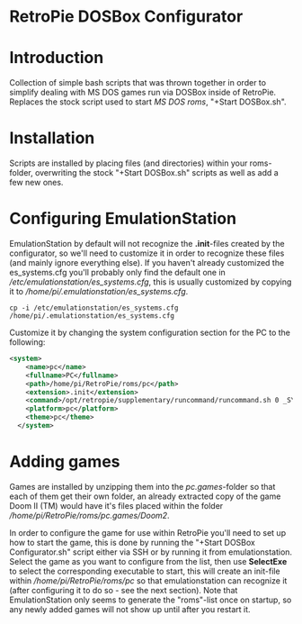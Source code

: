 RetroPie DOSBox Configurator
============================

# Introduction
Collection of simple bash scripts that was thrown together in order to simplify dealing with MS DOS games run via DOSBox inside of RetroPie. Replaces the stock script used to start _MS DOS roms_, "+Start DOSBox.sh".

# Installation
Scripts are installed by placing files (and directories) within your roms-folder, overwriting the stock "+Start DOSBox.sh" scripts as well as add a few new ones.

# Configuring EmulationStation
EmulationStation by default will not recognize the __.init__-files created by the configurator, so we'll need to customize it in order to recognize these files (and mainly ignore everything else). If you haven't already customized the es_systems.cfg you'll probably only find the default one in _/etc/emulationstation/es_systems.cfg_, this is usually customized by copying it to _/home/pi/.emulationstation/es_systems.cfg_.

```
cp -i /etc/emulationstation/es_systems.cfg /home/pi/.emulationstation/es_systems.cfg
```

Customize it by changing the system configuration section for the PC to the following:
```xml
<system>
    <name>pc</name>
    <fullname>PC</fullname>
    <path>/home/pi/RetroPie/roms/pc</path>
    <extension>.init</extension>
    <command>/opt/retropie/supplementary/runcommand/runcommand.sh 0 _SYS_ pc %ROM%</command>
    <platform>pc</platform>
    <theme>pc</theme>
  </system>
```

# Adding games
Games are installed by unzipping them into the _pc.games_-folder so that each of them get their own folder, an already extracted copy of the game Doom II (TM) would have it's files placed within the folder _/home/pi/RetroPie/roms/pc.games/Doom2_.

In order to configure the game for use within RetroPie you'll need to set up how to start the game, this is done by running the "+Start DOSBox Configurator.sh" script either via SSH or by running it from emulationstation. Select the game as you want to configure from the list, then use __SelectExe__ to select the corresponding executable to start, this will create an init-file within _/home/pi/RetroPie/roms/pc_ so that emulationstation can recognize it (after configuring it to do so - see the next section). Note that EmulationStation only seems to generate the "roms"-list once on startup, so any newly added games will not show up until after you restart it.